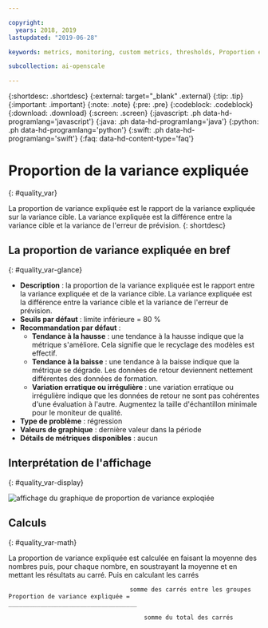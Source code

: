 ```yaml
---

copyright:
  years: 2018, 2019
lastupdated: "2019-06-28"

keywords: metrics, monitoring, custom metrics, thresholds, Proportion explained variance

subcollection: ai-openscale

---
```


{:shortdesc: .shortdesc}
{:external: target="_blank" .external}
{:tip: .tip}
{:important: .important}
{:note: .note}
{:pre: .pre}
{:codeblock: .codeblock}
{:download: .download}
{:screen: .screen}
{:javascript: .ph data-hd-programlang='javascript'}
{:java: .ph data-hd-programlang='java'}
{:python: .ph data-hd-programlang='python'}
{:swift: .ph data-hd-programlang='swift'}
{:faq: data-hd-content-type='faq'}

# Proportion de la variance expliquée
{: #quality_var}

La proportion de variance expliquée est le rapport de la variance expliquée sur la variance cible. La variance expliquée est la différence entre la variance cible et la variance de l'erreur de prévision.
{: shortdesc}

## La proportion de variance expliquée en bref
{: #quality_var-glance}

- **Description** : la proportion de la variance expliquée est le rapport entre la variance expliquée et de la variance cible. La variance expliquée est la différence entre la variance cible et la variance de l'erreur de prévision.
- **Seuils par défaut** : limite inférieure = 80 %
- **Recommandation par défaut** :
   - **Tendance à la hausse** : une tendance à la hausse indique que la métrique s'améliore. Cela signifie que le recyclage des modèles est effectif.
   - **Tendance à la baisse** : une tendance à la baisse indique que la métrique se dégrade. Les données de retour deviennent nettement différentes des données de formation.
   - **Variation erratique ou irrégulière** : une variation erratique ou irrégulière indique que les données de retour ne sont pas cohérentes d'une évaluation à l'autre. Augmentez la taille d'échantillon minimale pour le moniteur de qualité.
- **Type de problème** : régression
- **Valeurs de graphique** : dernière valeur dans la période
- **Détails de métriques disponibles** : aucun

## Interprétation de l'affichage
{: #quality_var-display}

![affichage du graphique de proportion de variance exploqiée](images/xxxx.png)

## Calculs
{: #quality_var-math}

La proportion de variance expliquée est calculée en faisant la moyenne des nombres puis, pour chaque nombre, en soustrayant la moyenne et en mettant les résultats au carré. Puis en calculant les carrés

```
                                  somme des carrés entre les groupes
Proportion de variance expliquée =  ____________________________________

                                      somme du total des carrés
```
